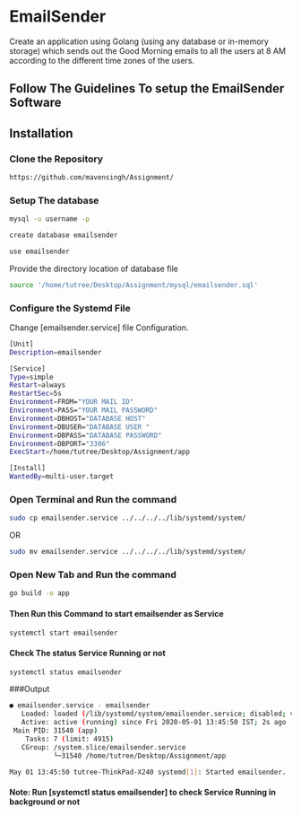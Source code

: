 # EmailSender

Create an application using Golang (using any database or in-memory storage) which sends out the Good Morning emails to all the users at 8 AM according to the different time zones of the users.

## Follow The Guidelines To setup the EmailSender Software

## Installation

### Clone the Repository

```bash
https://github.com/mavensingh/Assignment/
```

### Setup The database

```bash
mysql -u username -p
```

```bash
create database emailsender
```

```bash
use emailsender
```

Provide the directory location of database file

```bash
source '/home/tutree/Desktop/Assignment/mysql/emailsender.sql'
```

### Configure the Systemd File

Change [emailsender.service] file Configuration.

```bash
[Unit]
Description=emailsender

[Service]
Type=simple
Restart=always
RestartSec=5s
Environment=FROM="YOUR MAIL ID"
Environment=PASS="YOUR MAIL PASSWORD"
Environment=DBHOST="DATABASE HOST"
Environment=DBUSER="DATABASE USER "
Environment=DBPASS="DATABASE PASSWORD"
Environment=DBPORT="3306"
ExecStart=/home/tutree/Desktop/Assignment/app

[Install]
WantedBy=multi-user.target
```

### Open Terminal and Run the command

```bash
sudo cp emailsender.service ../../../../lib/systemd/system/
```

OR

```bash
sudo mv emailsender.service ../../../../lib/systemd/system/
```

### Open New Tab and Run the command

```bash
go build -o app
```

#### Then Run this Command to start emailsender as Service

```bash
systemctl start emailsender
```

#### Check The status Service Running or not

```bash
systemctl status emailsender
```

###Output

```bash
● emailsender.service - emailsender
   Loaded: loaded (/lib/systemd/system/emailsender.service; disabled; vendor preset: enabled)
   Active: active (running) since Fri 2020-05-01 13:45:50 IST; 2s ago
 Main PID: 31540 (app)
    Tasks: 7 (limit: 4915)
   CGroup: /system.slice/emailsender.service
           └─31540 /home/tutree/Desktop/Assignment/app

May 01 13:45:50 tutree-ThinkPad-X240 systemd[1]: Started emailsender.
```

#### Note: Run [systemctl status emailsender] to check Service Running in background or not

